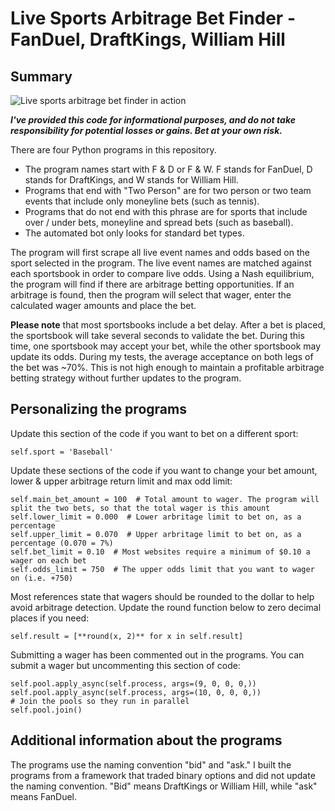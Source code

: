 # Live Sports Arbitrage Bet Finder - FanDuel, DraftKings, William Hill

## Summary

![Live sports arbitrage bet finder in action](https://github.com/ScrapeWithYuri/Live-Sports-Arbitrage-Bet-Finder/blob/main/Program_in_action.gif)

_**I've provided this code for informational purposes, and do not take responsibility for potential losses or gains. Bet at your own risk.**_

There are four Python programs in this repository.

- The program names start with F & D or F & W. F stands for FanDuel, D stands for DraftKings, and W stands for William Hill.
- Programs that end with "Two Person" are for two person or two team events that include only moneyline bets (such as tennis).
- Programs that do not end with this phrase are for sports that include over / under bets, moneyline and spread bets (such as baseball).
- The automated bot only looks for standard bet types.

The program will first scrape all live event names and odds based on the sport selected in the program. The live event names are matched against each sportsbook in order to compare live odds. Using a Nash equilibrium, the program will find if there are arbitrage betting opportunities. If an arbitrage is found, then the program will select that wager, enter the calculated wager amounts and place the bet.

**Please note** that most sportsbooks include a bet delay. After a bet is placed, the sportsbook will take several seconds to validate the bet. During this time, one sportsbook may accept your bet, while the other sportsbook may update its odds. During my tests, the average acceptance on both legs of the bet was ~70%. This is not high enough to maintain a profitable arbitrage betting strategy without further updates to the program.

## Personalizing the programs

Update this section of the code if you want to bet on a different sport:

```
self.sport = 'Baseball'
```

Update these sections of the code if you want to change your bet amount, lower & upper arbitrage return limit and max odd limit:

```
self.main_bet_amount = 100  # Total amount to wager. The program will split the two bets, so that the total wager is this amount
self.lower_limit = 0.000  # Lower arbritage limit to bet on, as a percentage
self.upper_limit = 0.070  # Upper arbritage limit to bet on, as a percentage (0.070 = 7%)
self.bet_limit = 0.10  # Most websites require a minimum of $0.10 a wager on each bet
self.odds_limit = 750  # The upper odds limit that you want to wager on (i.e. +750)
```

Most references state that wagers should be rounded to the dollar to help avoid arbitrage detection. Update the round function below to zero decimal places if you need:

```
self.result = [**round(x, 2)** for x in self.result]
```

Submitting a wager has been commented out in the programs. You can submit a wager but uncommenting this section of code:

```
self.pool.apply_async(self.process, args=(9, 0, 0, 0,))
self.pool.apply_async(self.process, args=(10, 0, 0, 0,))
# Join the pools so they run in parallel
self.pool.join()
```

## Additional information about the programs

The programs use the naming convention "bid" and "ask." I built the programs from a framework that traded binary options and did not update the naming convention. "Bid" means DraftKings or William Hill, while "ask" means FanDuel.
